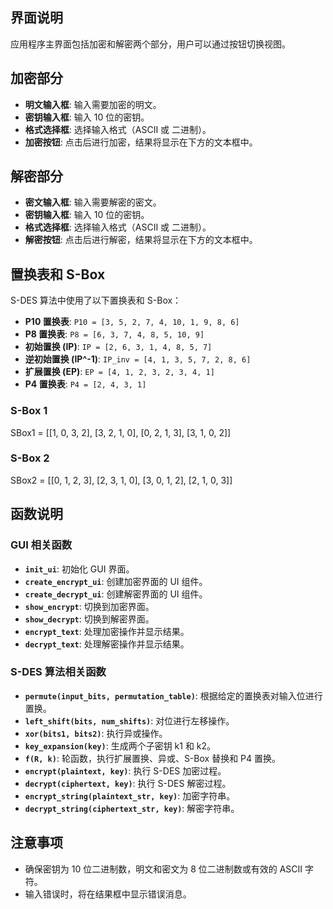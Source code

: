## 界面说明

应用程序主界面包括加密和解密两个部分，用户可以通过按钮切换视图。

## 加密部分

- **明文输入框**: 输入需要加密的明文。
- **密钥输入框**: 输入 10 位的密钥。
- **格式选择框**: 选择输入格式（ASCII 或 二进制）。
- **加密按钮**: 点击后进行加密，结果将显示在下方的文本框中。

## 解密部分

- **密文输入框**: 输入需要解密的密文。
- **密钥输入框**: 输入 10 位的密钥。
- **格式选择框**: 选择输入格式（ASCII 或 二进制）。
- **解密按钮**: 点击后进行解密，结果将显示在下方的文本框中。

## 置换表和 S-Box

S-DES 算法中使用了以下置换表和 S-Box：

- **P10 置换表**: `P10 = [3, 5, 2, 7, 4, 10, 1, 9, 8, 6]`
- **P8 置换表**: `P8 = [6, 3, 7, 4, 8, 5, 10, 9]`
- **初始置换 (IP)**: `IP = [2, 6, 3, 1, 4, 8, 5, 7]`
- **逆初始置换 (IP^-1)**: `IP_inv = [4, 1, 3, 5, 7, 2, 8, 6]`
- **扩展置换 (EP)**: `EP = [4, 1, 2, 3, 2, 3, 4, 1]`
- **P4 置换表**: `P4 = [2, 4, 3, 1]`
### S-Box 1
SBox1 = [[1, 0, 3, 2], [3, 2, 1, 0], [0, 2, 1, 3], [3, 1, 0, 2]]
### S-Box 2
SBox2 = [[0, 1, 2, 3], [2, 3, 1, 0], [3, 0, 1, 2], [2, 1, 0, 3]]


## 函数说明
### GUI 相关函数
- **`init_ui`**: 初始化 GUI 界面。
- **`create_encrypt_ui`**: 创建加密界面的 UI 组件。
- **`create_decrypt_ui`**: 创建解密界面的 UI 组件。
- **`show_encrypt`**: 切换到加密界面。
- **`show_decrypt`**: 切换到解密界面。
- **`encrypt_text`**: 处理加密操作并显示结果。
- **`decrypt_text`**: 处理解密操作并显示结果。

### S-DES 算法相关函数
- **`permute(input_bits, permutation_table)`**: 根据给定的置换表对输入位进行置换。
- **`left_shift(bits, num_shifts)`**: 对位进行左移操作。
- **`xor(bits1, bits2)`**: 执行异或操作。
- **`key_expansion(key)`**: 生成两个子密钥 k1 和 k2。
- **`f(R, k)`**: 轮函数，执行扩展置换、异或、S-Box 替换和 P4 置换。
- **`encrypt(plaintext, key)`**: 执行 S-DES 加密过程。
- **`decrypt(ciphertext, key)`**: 执行 S-DES 解密过程。
- **`encrypt_string(plaintext_str, key)`**: 加密字符串。
- **`decrypt_string(ciphertext_str, key)`**: 解密字符串。

## 注意事项
- 确保密钥为 10 位二进制数，明文和密文为 8 位二进制数或有效的 ASCII 字符。
- 输入错误时，将在结果框中显示错误消息。
